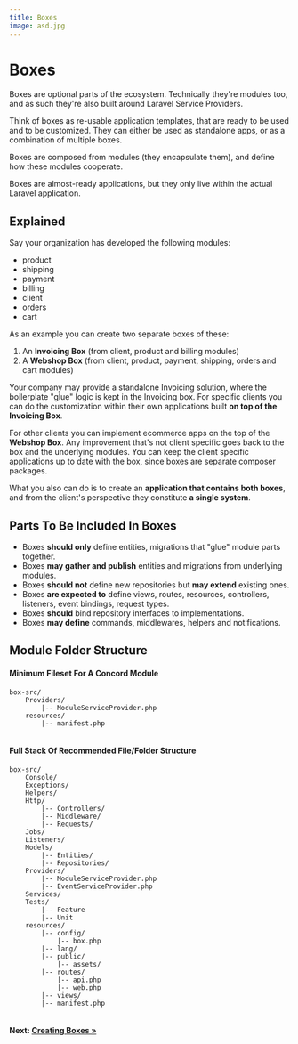 ```yaml
---
title: Boxes
image: asd.jpg
---
```


# Boxes

Boxes are optional parts of the ecosystem. Technically they're modules too, and as such they're also built around Laravel Service Providers.

Think of boxes as re-usable application templates, that are ready to be
used and to be customized. They can either be used as standalone apps,
or as a combination of multiple boxes.

Boxes are composed from modules (they encapsulate them), and define how
these modules cooperate.

Boxes are almost-ready applications, but they only live within the actual
Laravel application.

## Explained

Say your organization has developed the following modules:

- product
- shipping
- payment
- billing
- client
- orders
- cart

As an example you can create two separate boxes of these:

1. An **Invoicing Box** (from client, product and billing modules)
2. A **Webshop Box** (from client, product, payment, shipping, orders and cart modules)

Your company may provide a standalone Invoicing solution, where the boilerplate "glue" logic is kept in the Invoicing box.
For specific clients you can do the customization within their own applications built **on top of the Invoicing Box**.

For other clients you can implement ecommerce apps on the top of the **Webshop Box**.
Any improvement that's not client specific goes back to the box and the underlying modules.
You can keep the client specific applications up to date with the box, since boxes are separate composer packages.

What you also can do is to create an **application that contains
both boxes**, and from the client's perspective they constitute **a single system**.

## Parts To Be Included In Boxes

- Boxes **should only** define entities, migrations that "glue" module parts together.
- Boxes **may gather and publish** entities and migrations from underlying modules.
- Boxes **should not** define new repositories but **may extend** existing ones.
- Boxes **are expected to** define views, routes, resources, controllers, listeners, event bindings, request types.
- Boxes **should** bind repository interfaces to implementations.
- Boxes **may define** commands, middlewares, helpers and notifications.

## Module Folder Structure

#### Minimum Fileset For A Concord Module

```
box-src/
    Providers/
        |-- ModuleServiceProvider.php
    resources/
        |-- manifest.php
    
```

#### Full Stack Of Recommended File/Folder Structure
 
```
box-src/
    Console/
    Exceptions/
    Helpers/
    Http/
        |-- Controllers/
        |-- Middleware/
        |-- Requests/
    Jobs/
    Listeners/
    Models/
        |-- Entities/
        |-- Repositories/
    Providers/
        |-- ModuleServiceProvider.php
        |-- EventServiceProvider.php
    Services/
    Tests/
        |-- Feature
        |-- Unit
    resources/
        |-- config/
            |-- box.php
        |-- lang/
        |-- public/
            |-- assets/
        |-- routes/
            |-- api.php
            |-- web.php
        |-- views/
        |-- manifest.php
    
```

#### Next: [Creating Boxes &raquo;](creating-boxes.md)